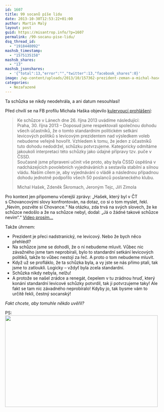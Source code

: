 ```yaml
---
id: 1607
title: 99 socanů píše lidu
date: 2013-10-30T12:53:22+01:00
author: Martin Malý
layout: post
guid: https://misantrop.info/?p=1607
permalink: /99-socanu-pise-lidu/
dsq_thread_id:
  - "1918448092"
mashsb_timestamp:
  - "1575135158"
mashsb_shares:
  - "13"
mashsb_jsonshares:
  - '{"total":13,"error":"","twitter":13,"facebook_shares":0}'
image: /wp-content/uploads/2013/10/157362-prezident-zeman-a-michal-hasek-cssd-653x367.jpg
categories:
  - Nezařazené
---
```

Ta schůzka se nikdy neodehrála, a ani datum nesouhlasí!

<!--more-->

Před chvílí se na FB profilu Michala Haška objevilo [kulervoucí prohlášení](https://www.facebook.com/michal.hasek.7/posts/10200964265770005):

> Ke schůzce v Lánech dne 26. října 2013 uvádíme následující:  
> Praha, 30. října 2013 &#8211; Doposud jsme respektovali společnou dohodu všech účastníků, že o tomto standardním politickém setkání levicových politiků s levicovým prezidentem nad výsledkem voleb nebudeme veřejně hovořit. Vzhledem k tomu, že jeden z účastníků tuto dohodu nedodržel, schůzku potvrzujeme. Kategoricky odmítáme jakoukoli interpretaci této schůzky jako údajné přípravy tzv. puče v ČSSD.  
> Současně jsme připraveni učinit vše proto, aby byla ČSSD úspěšná v nadcházejících povolebních vyjednáváních a sestavila stabilní a silnou vládu. Naším cílem je, aby vyjednávání o vládě a následnou případnou dohodu jednotně podpořilo všech 50 poslanců poslaneckého klubu.
> 
> Michal Hašek, Zdeněk Škromach, Jeroným Tejc, Jiří Zimola

Pro kontext jen připomenu včerejší zprávy: &#8222;Hašek, který byl v ČT s Chovancovými slovy konfrontován, na dotaz, co si o tom myslet, řekl. „Nevím, pozvěte si Chovance.“ Na otázku, zda trvá na svých slovech, že ke schůzce nedošlo a že na schůzce nebyl, dodal: „Já o žádné takové schůzce nevím“.&#8220; [Video prosím&#8230;](https://www.youtube.com/watch?v=5MoYVx1D-c4)

Takže úhrnem:

  * Prezident je přeci nadstranický, ne levicový. Nebo že bych něco přehlédl?
  * Na schůzce jsme se dohodli, že o ní nebudeme mluvit. Vůbec nic závažného jsme tam neprobírali, bylo to standardní setkání levicových politiků, takže to vůbec nestojí za řeč. A proto o tom nebudeme mluvit.
  * Když už se profláklo, že ta schůzka byla, a vy jste se nás přímo ptali, tak jsme to zatloukli. Logicky &#8211; vždyť byla zcela standardní.
  * Schůzka nikdy nebyla, nelžu!
  * A protože se našel zrádce a renegát, čepelem v tu zrádnou hruď, který konání standardní levicové schůzky potvrdil, tak ji potvrzujeme taky! Ale fakt se tam nic závadného neprobíralo! Kdyby jo, tak bysme vám to určitě řekli, čestný socanský!

_Fakt chcete, aby tomuhle někdo uvěřil?_

PS:  
<a href="https://misantrop.info/99-socanu-pise-lidu/1381183_10151689193401314_1473027803_n/" rel="attachment wp-att-1611"><img class="aligncenter size-medium wp-image-1611" alt="" src="https://misantrop.info/wp-content/uploads/2013/10/1381183_10151689193401314_1473027803_n-500x299.jpg" width="500" height="299" srcset="https://misantrop.info/wp-content/uploads/2013/10/1381183_10151689193401314_1473027803_n-500x299.jpg 500w, https://misantrop.info/wp-content/uploads/2013/10/1381183_10151689193401314_1473027803_n-200x119.jpg 200w, https://misantrop.info/wp-content/uploads/2013/10/1381183_10151689193401314_1473027803_n.jpg 960w" sizes="(max-width: 500px) 100vw, 500px" /></a>